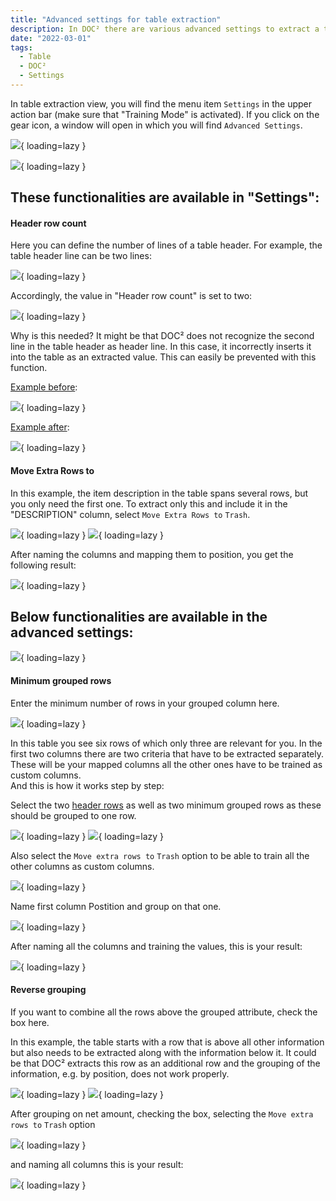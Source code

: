 ```yaml
---
title: "Advanced settings for table extraction"
description: In DOC² there are various advanced settings to extract a table. On this page you will find a few examples of different table characteristics.
date: "2022-03-01"
tags:
  - Table
  - DOC²
  - Settings
---
```


In table extraction view, you will find the menu item `Settings` in the upper action bar (make sure that "Training Mode" is activated). If you click on the gear icon, a window will open in which you will find `Advanced Settings`.

![](/_images/doc2/advanced-settings_1.png){ loading=lazy }



![](/_images/doc2/advanced-settings_2.png){ loading=lazy }

## These functionalities are available in "Settings":

#### Header row count

Here you can define the number of lines of a table header. For example, the table header line can be two lines:

![](/_images/doc2/advanced-settings_3.png){ loading=lazy }

Accordingly, the value in "Header row count" is set to two:

![](/_images/doc2/advanced-settings_4.png){ loading=lazy }

Why is this needed? It might be that DOC² does not recognize the second line in the table header as header line. In this case, it incorrectly inserts it into the table as an extracted value. This can easily be prevented with this function.

<ins>Example before</ins>:

![](/_images/doc2/advanced-settings_5.png){ loading=lazy }

<ins>Example after</ins>:

![](/_images/doc2/advanced-settings_6.png){ loading=lazy }


#### Move Extra Rows to

In this example, the item description in the table spans several rows, but you only need the first one. To extract only this and include it in the "DESCRIPTION" column, select `Move Extra Rows to` `Trash`.

![](/_images/doc2/advanced-settings_11.png){ loading=lazy }
![](/_images/doc2/advanced-settings_12.png){ loading=lazy }

 After naming the columns and mapping them to position, you get the following result:

![](/_images/doc2/advanced-settings_13.png){ loading=lazy }



## Below functionalities are available in the advanced settings:

![](/_images/doc2/advanced-settings_15.png){ loading=lazy }


#### Minimum grouped rows

Enter the minimum number of rows in your grouped column here.

![](/_images/doc2/advanced-settings_16.png){ loading=lazy }

In this table you see six rows of which only three are relevant for you. In the first two columns there are two criteria that have to be extracted separately. These will be your mapped columns all the other ones have to be trained as custom columns. <br> And this is how it works step by step:

Select the two [header rows](/doc2/table-extraction/advanced-settings/#header-row-count) as well as two minimum grouped rows as these should be grouped to one row.

![](/_images/doc2/advanced-settings_17.png){ loading=lazy }
![](/_images/doc2/advanced-settings_18.png){ loading=lazy }

Also select the `Move extra rows to` `Trash` option to be able to train all the other columns as custom columns.

![](/_images/doc2/advanced-settings_19.png){ loading=lazy }

Name first column Postition and group on that one.

![](/_images/doc2/advanced-settings_20.png){ loading=lazy }

After naming all the columns and training the values, this is your result:


![](/_images/doc2/advanced-settings_21.png){ loading=lazy }



<!--

##### Maximum grouped rows

Enter the maximum number of rows in your grouped column here.

#### Distinct group columns

If you want only unique values for your grouped column, check the box here.

-->

#### Reverse grouping

If you want to combine all the rows above the grouped attribute, check the box here.

In this example, the table starts with a row that is above all other information but also needs to be extracted along with the information below it. It could be that DOC² extracts this row as an additional row and the grouping of the information, e.g. by position, does not work properly.

![](/_images/doc2/advanced-settings_7.png){ loading=lazy }
![](/_images/doc2/advanced-settings_9.png){ loading=lazy }

After grouping on net amount, checking the box, selecting the `Move extra rows to` `Trash` option 

![](/_images/doc2/advanced-settings_9.1.png){ loading=lazy }

and naming all columns this is your result:

![](/_images/doc2/advanced-settings_10.png){ loading=lazy }
<!--

#### Split Text

If you want to split the text exactly at the column separator, check the box here. -->